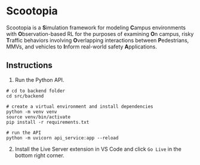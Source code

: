 # Scootopia
Scootopia is a **S**imulation framework for modeling **C**ampus environments with **O**bservation-based RL for the purposes of examining **O**n campus, risky **T**raffic behaviors involving 
**O**verlapping interactions between **P**edestrians, MMVs, and vehicles to **I**nform real-world safety **A**pplications.

## Instructions
1. Run the Python API. 
<!-- After running, see documentation [http://127.0.0.1:8000/docs](here). -->
```
# cd to backend folder
cd src/backend

# create a virtual environment and install dependencies
python -m venv venv
source venv/bin/activate
pip install -r requirements.txt

# run the API
python -m uvicorn api_service:app --reload
```
2. Install the Live Server extension in VS Code and click `Go Live` in the bottom right corner.

<!-- MISC
cd src/backend
uvicorn api_service:app --reload 
-- add windows later
-->